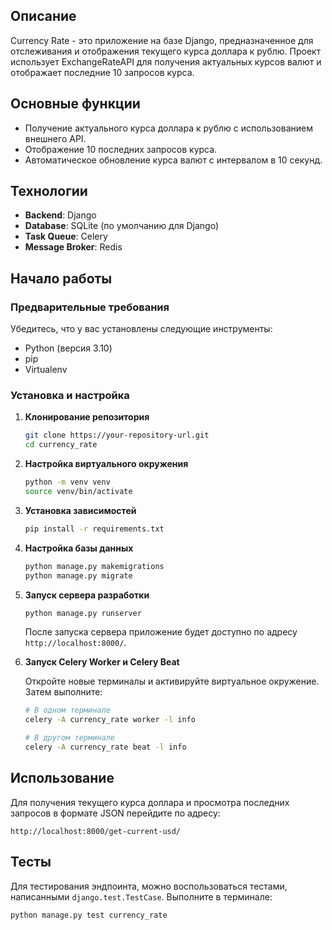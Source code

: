 ## Описание

Currency Rate - это приложение на базе Django, предназначенное для отслеживания и отображения текущего курса доллара к рублю. Проект использует ExchangeRateAPI для получения актуальных курсов валют и отображает последние 10 запросов курса.

## Основные функции

- Получение актуального курса доллара к рублю с использованием внешнего API.
- Отображение 10 последних запросов курса.
- Автоматическое обновление курса валют с интервалом в 10 секунд.

## Технологии

- **Backend**: Django
- **Database**: SQLite (по умолчанию для Django)
- **Task Queue**: Celery
- **Message Broker**: Redis

## Начало работы

### Предварительные требования

Убедитесь, что у вас установлены следующие инструменты:
- Python (версия 3.10)
- pip
- Virtualenv

### Установка и настройка

1. **Клонирование репозитория**

   ```bash
   git clone https://your-repository-url.git
   cd currency_rate
   ```

2. **Настройка виртуального окружения**

   ```bash
   python -m venv venv
   source venv/bin/activate
   ```

3. **Установка зависимостей**

   ```bash
   pip install -r requirements.txt
   ```

4. **Настройка базы данных**

   ```bash
   python manage.py makemigrations
   python manage.py migrate
   ```

5. **Запуск сервера разработки**

   ```bash
   python manage.py runserver
   ```

   После запуска сервера приложение будет доступно по адресу `http://localhost:8000/`.

6. **Запуск Celery Worker и Celery Beat**

   Откройте новые терминалы и активируйте виртуальное окружение. Затем выполните:

   ```bash
   # В одном терминале
   celery -A currency_rate worker -l info

   # В другом терминале
   celery -A currency_rate beat -l info
   ```

## Использование

Для получения текущего курса доллара и просмотра последних запросов в формате JSON перейдите по адресу:

```
http://localhost:8000/get-current-usd/
```

## Тесты

Для тестирования эндпоинта, можно воспользоваться тестами, написанными ```django.test.TestCase```. Выполните в терминале:

```bash
python manage.py test currency_rate
```
